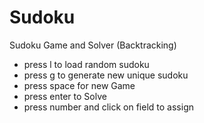# Sudoku
 Sudoku Game and Solver (Backtracking)

* press l to load random sudoku
* press g to generate new unique sudoku
* press space for new Game
* press enter to Solve
* press number and click on field to assign